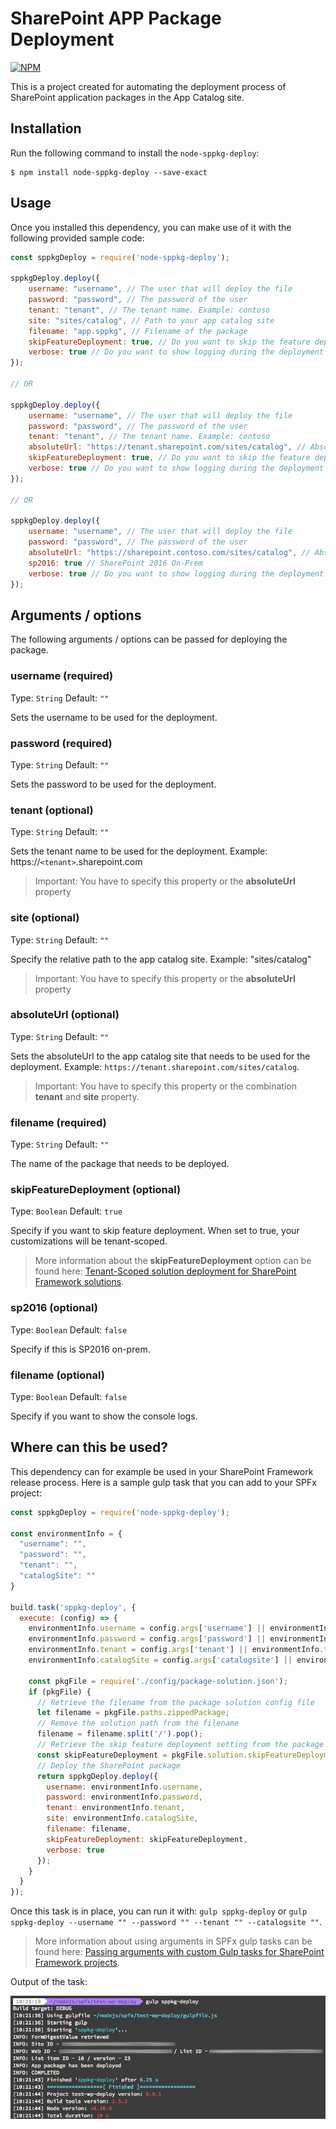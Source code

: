 # SharePoint APP Package Deployment

[![NPM](https://nodei.co/npm/node-sppkg-deploy.png?compact=true)](https://nodei.co/npm/node-sppkg-deploy/)

This is a project created for automating the deployment process of SharePoint application packages in the App Catalog site.

## Installation
Run the following command to install the `node-sppkg-deploy`:

```
$ npm install node-sppkg-deploy --save-exact
```

## Usage

Once you installed this dependency, you can make use of it with the following provided sample code:

```javascript
const sppkgDeploy = require('node-sppkg-deploy');

sppkgDeploy.deploy({
    username: "username", // The user that will deploy the file
    password: "password", // The password of the user
    tenant: "tenant", // The tenant name. Example: contoso
    site: "sites/catalog", // Path to your app catalog site
    filename: "app.sppkg", // Filename of the package
    skipFeatureDeployment: true, // Do you want to skip the feature deployment (SharePoint Framework)
    verbose: true // Do you want to show logging during the deployment
});

// OR

sppkgDeploy.deploy({
    username: "username", // The user that will deploy the file
    password: "password", // The password of the user
    tenant: "tenant", // The tenant name. Example: contoso
    absoluteUrl: "https://tenant.sharepoint.com/sites/catalog", // Absolute path to the app catalog site
    skipFeatureDeployment: true, // Do you want to skip the feature deployment (SharePoint Framework)
    verbose: true // Do you want to show logging during the deployment
});

// OR

sppkgDeploy.deploy({
    username: "username", // The user that will deploy the file
    password: "password", // The password of the user
    absoluteUrl: "https://sharepoint.contoso.com/sites/catalog", // Absolute path to the app catalog site
    sp2016: true // SharePoint 2016 On-Prem
    verbose: true // Do you want to show logging during the deployment
});
```

## Arguments / options

The following arguments / options can be passed for deploying the package.

### username (required)

Type: `String`
Default: `""`

Sets the username to be used for the deployment.

### password (required)

Type: `String`
Default: `""`

Sets the password to be used for the deployment.

### tenant (optional)

Type: `String`
Default: `""`

Sets the tenant name to be used for the deployment. Example: https://`<tenant>`.sharepoint.com

> Important: You have to specify this property or the **absoluteUrl** property

### site (optional)

Type: `String`
Default: `""`

Specify the relative path to the app catalog site. Example: "sites/catalog"

> Important: You have to specify this property or the **absoluteUrl** property

### absoluteUrl (optional)

Type: `String`
Default: `""`

Sets the absoluteUrl to the app catalog site that needs to be used for the deployment. Example: `https://tenant.sharepoint.com/sites/catalog`.

> Important: You have to specify this property or the combination **tenant** and **site** property.

### filename (required)

Type: `String`
Default: `""`

The name of the package that needs to be deployed.

### skipFeatureDeployment (optional)

Type: `Boolean`
Default: `true`

Specify if you want to skip feature deployment. When set to true, your customizations will be tenant-scoped.

> More information about the **skipFeatureDeployment** option can be found here: [Tenant-Scoped solution deployment for SharePoint Framework solutions](https://dev.office.com/sharepoint/docs/spfx/tenant-scoped-deployment).

### sp2016 (optional)

Type: `Boolean`
Default: `false`

Specify if this is SP2016 on-prem.

### filename (optional)

Type: `Boolean`
Default: `false`

Specify if you want to show the console logs.

## Where can this be used?

This dependency can for example be used in your SharePoint Framework release process. Here is a sample gulp task that you can add to your SPFx project:

```javascript
const sppkgDeploy = require('node-sppkg-deploy');

const environmentInfo = {
  "username": "",
  "password": "",
  "tenant": "",
  "catalogSite": ""
}

build.task('sppkg-deploy', {
  execute: (config) => {
    environmentInfo.username = config.args['username'] || environmentInfo.username;
    environmentInfo.password = config.args['password'] || environmentInfo.password;
    environmentInfo.tenant = config.args['tenant'] || environmentInfo.tenant;
    environmentInfo.catalogSite = config.args['catalogsite'] || environmentInfo.catalogSite;

    const pkgFile = require('./config/package-solution.json');
    if (pkgFile) {
      // Retrieve the filename from the package solution config file
      let filename = pkgFile.paths.zippedPackage;
      // Remove the solution path from the filename
      filename = filename.split('/').pop();
      // Retrieve the skip feature deployment setting from the package solution config file
      const skipFeatureDeployment = pkgFile.solution.skipFeatureDeployment ? pkgFile.solution.skipFeatureDeployment : false;
      // Deploy the SharePoint package
      return sppkgDeploy.deploy({
        username: environmentInfo.username,
        password: environmentInfo.password,
        tenant: environmentInfo.tenant,
        site: environmentInfo.catalogSite,
        filename: filename,
        skipFeatureDeployment: skipFeatureDeployment,
        verbose: true
      });
    }
  }
});
```

Once this task is in place, you can run it with: `gulp sppkg-deploy` or `gulp sppkg-deploy --username "" --password "" --tenant "" --catalogsite ""`.

> More information about using arguments in SPFx gulp tasks can be found here: [Passing arguments with custom Gulp tasks for SharePoint Framework projects](https://www.eliostruyf.com/passing-arguments-with-custom-gulp-tasks-for-sharepoint-framework-projects/).

Output of the task:

![Gulp task output](./assets/task-output.png)